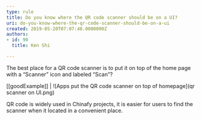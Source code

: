 ```yaml
---
type: rule
title: Do you know where the QR code scanner should be on a UI?
uri: do-you-know-where-the-qr-code-scanner-should-be-on-a-ui
created: 2019-05-20T07:07:48.0000000Z
authors:
- id: 90
  title: Ken Shi

---
```


The best place for a QR code scanner is to put it on top of the home page with a “Scanner” icon and labeled “Scan”?
 
[[goodExample]]
| ![Apps put the QR code scanner on top of  homepage](qr scanner on UI.png)

QR  code is widely used in Chinafy projects, it is easier for users to find the scanner when it located in a convenient place.
